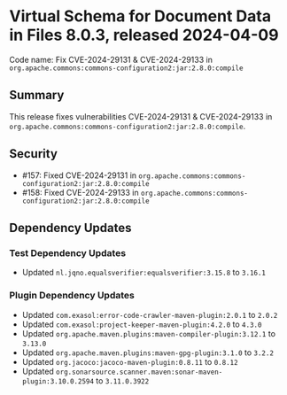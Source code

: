 # Virtual Schema for Document Data in Files 8.0.3, released 2024-04-09

Code name: Fix CVE-2024-29131 & CVE-2024-29133 in `org.apache.commons:commons-configuration2:jar:2.8.0:compile`

## Summary

This release fixes vulnerabilities CVE-2024-29131 & CVE-2024-29133 in `org.apache.commons:commons-configuration2:jar:2.8.0:compile`.

## Security

* #157: Fixed CVE-2024-29131 in `org.apache.commons:commons-configuration2:jar:2.8.0:compile`
* #158: Fixed CVE-2024-29133 in `org.apache.commons:commons-configuration2:jar:2.8.0:compile`

## Dependency Updates

### Test Dependency Updates

* Updated `nl.jqno.equalsverifier:equalsverifier:3.15.8` to `3.16.1`

### Plugin Dependency Updates

* Updated `com.exasol:error-code-crawler-maven-plugin:2.0.1` to `2.0.2`
* Updated `com.exasol:project-keeper-maven-plugin:4.2.0` to `4.3.0`
* Updated `org.apache.maven.plugins:maven-compiler-plugin:3.12.1` to `3.13.0`
* Updated `org.apache.maven.plugins:maven-gpg-plugin:3.1.0` to `3.2.2`
* Updated `org.jacoco:jacoco-maven-plugin:0.8.11` to `0.8.12`
* Updated `org.sonarsource.scanner.maven:sonar-maven-plugin:3.10.0.2594` to `3.11.0.3922`
